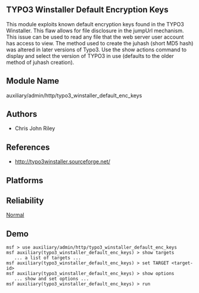 ## TYPO3 Winstaller Default Encryption Keys

This module exploits known default encryption keys found in 
the TYPO3 Winstaller. This flaw allows for file disclosure 
in the jumpUrl mechanism. This issue can be used to read any 
file that the web server user account has access to view. 
The method used to create the juhash (short MD5 hash) was 
altered in later versions of Typo3. Use the show actions 
command to display and select the version of TYPO3 in use 
(defaults to the older method of juhash creation).


## Module Name
auxiliary/admin/http/typo3_winstaller_default_enc_keys

## Authors
* Chris John Riley


## References
* http://typo3winstaller.sourceforge.net/




## Platforms


## Reliability
[Normal](https://github.com/rapid7/metasploit-framework/wiki/Exploit-Ranking)

## Demo

```
msf > use auxiliary/admin/http/typo3_winstaller_default_enc_keys
msf auxiliary(typo3_winstaller_default_enc_keys) > show targets
   ... a list of targets ...
msf auxiliary(typo3_winstaller_default_enc_keys) > set TARGET <target-id>
msf auxiliary(typo3_winstaller_default_enc_keys) > show options
   ... show and set options ...
msf auxiliary(typo3_winstaller_default_enc_keys) > run
```
    
    